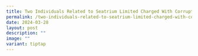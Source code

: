 ```yaml
---
title: Two Individuals Related to Seatrium Limited Charged With Corruption Offences
permalink: /two-individuals-related-to-seatrium-limited-charged-with-corruption-offences/
date: 2024-03-28
layout: post
description: ""
image: ""
variant: tiptap
---
```

